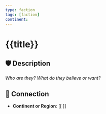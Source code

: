 ```yaml
---
type: faction
tags: [faction]
continent: 
---
```


# {{title}}

## 🛡️ Description
_Who are they? What do they believe or want?_

## 🔗 Connection
- **Continent or Region**: [[ ]]
